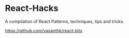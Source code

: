 # React-Hacks

A compilation of React Patterns, techniques, tips and tricks.

https://github.com/vasanthk/react-bits
